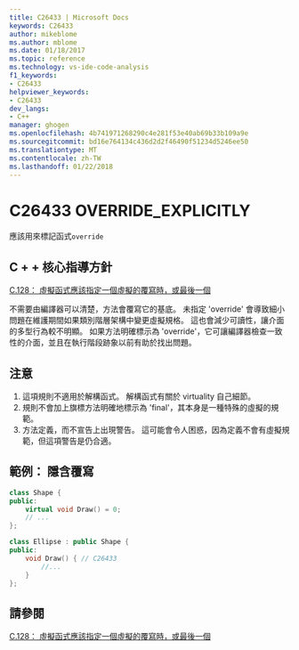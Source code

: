 ```yaml
---
title: C26433 | Microsoft Docs
keywords: C26433
author: mikeblome
ms.author: mblome
ms.date: 01/18/2017
ms.topic: reference
ms.technology: vs-ide-code-analysis
f1_keywords:
- C26433
helpviewer_keywords:
- C26433
dev_langs:
- C++
manager: ghogen
ms.openlocfilehash: 4b741971268290c4e281f53e40ab69b33b109a9e
ms.sourcegitcommit: bd16e764134c436d2d2f46490f51234d5246ee50
ms.translationtype: MT
ms.contentlocale: zh-TW
ms.lasthandoff: 01/22/2018
---
```

# <a name="c26433-overrideexplicitly"></a>C26433 OVERRIDE_EXPLICITLY 

應該用來標記函式`override`

## <a name="c-core-guidelines"></a>C + + 核心指導方針

[C.128： 虛擬函式應該指定一個虛擬的覆寫時，或最後一個](https://github.com/isocpp/CppCoreGuidelines/blob/master/CppCoreGuidelines.md)

不需要由編譯器可以清楚，方法會覆寫它的基底。 未指定 'override' 會導致細小問題在維護期間如果類別階層架構中變更虛擬規格。 這也會減少可讀性，讓介面的多型行為較不明顯。 如果方法明確標示為 'override'，它可讓編譯器檢查一致性的介面，並且在執行階段跡象以前有助於找出問題。

## <a name="notes"></a>注意

1. 這項規則不適用於解構函式。 解構函式有關於 virtuality 自己細節。
1. 規則不會加上旗標方法明確地標示為 'final'，其本身是一種特殊的虛擬的規範。
1. 方法定義，而不宣告上出現警告。 這可能會令人困惑，因為定義不會有虛擬規範，但這項警告是仍合適。

## <a name="example--implicit-overriding"></a>範例： 隱含覆寫

```cpp
class Shape {
public:
    virtual void Draw() = 0;
    // ...
};

class Ellipse : public Shape {
public:
    void Draw() { // C26433
        //...
    }
};
```

## <a name="see-also"></a>請參閱

[C.128： 虛擬函式應該指定一個虛擬的覆寫時，或最後一個](https://github.com/isocpp/CppCoreGuidelines/blob/master/CppCoreGuidelines.md)
